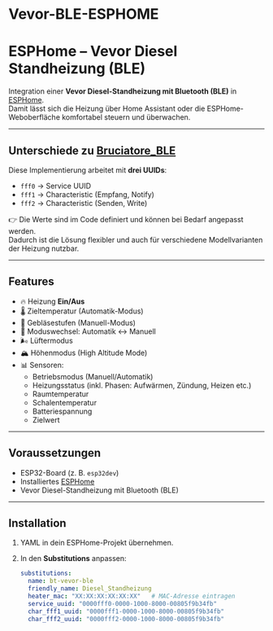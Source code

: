 # Vevor-BLE-ESPHOME

# ESPHome – Vevor Diesel Standheizung (BLE)

Integration einer **Vevor Diesel-Standheizung mit Bluetooth (BLE)** in [ESPHome](https://esphome.io).  
Damit lässt sich die Heizung über Home Assistant oder die ESPHome-Weboberfläche komfortabel steuern und überwachen.

---

## Unterschiede zu [Bruciatore_BLE](https://github.com/edwardtfn/Bruciatore_BLE)

Diese Implementierung arbeitet mit **drei UUIDs**:

- `fff0` → Service UUID  
- `fff1` → Characteristic (Empfang, Notify)  
- `fff2` → Characteristic (Senden, Write)  

👉 Die Werte sind im Code definiert und können bei Bedarf angepasst werden.  
Dadurch ist die Lösung flexibler und auch für verschiedene Modellvarianten der Heizung nutzbar.

---

## Features

- 🔥 Heizung **Ein/Aus**  
- 🌡️ Zieltemperatur (Automatik-Modus)  
- 💨 Gebläsestufen (Manuell-Modus)  
- 🔄 Moduswechsel: Automatik ↔ Manuell  
- 🌬️ Lüftermodus  
- 🏔️ Höhenmodus (High Altitude Mode)  
- 📊 Sensoren:
  - Betriebsmodus (Manuell/Automatik)  
  - Heizungsstatus (inkl. Phasen: Aufwärmen, Zündung, Heizen etc.)  
  - Raumtemperatur  
  - Schalentemperatur  
  - Batteriespannung  
  - Zielwert  

---

## Voraussetzungen

- ESP32-Board (z. B. `esp32dev`)  
- Installiertes [ESPHome](https://esphome.io)  
- Vevor Diesel-Standheizung mit Bluetooth (BLE)  

---

## Installation

1. YAML in dein ESPHome-Projekt übernehmen.  
2. In den **Substitutions** anpassen:  

   ```yaml
   substitutions:
     name: bt-vevor-ble
     friendly_name: Diesel_Standheizung
     heater_mac: "XX:XX:XX:XX:XX:XX"   # MAC-Adresse eintragen
     service_uuid: "0000fff0-0000-1000-8000-00805f9b34fb"
     char_fff1_uuid: "0000fff1-0000-1000-8000-00805f9b34fb"
     char_fff2_uuid: "0000fff2-0000-1000-8000-00805f9b34fb"
